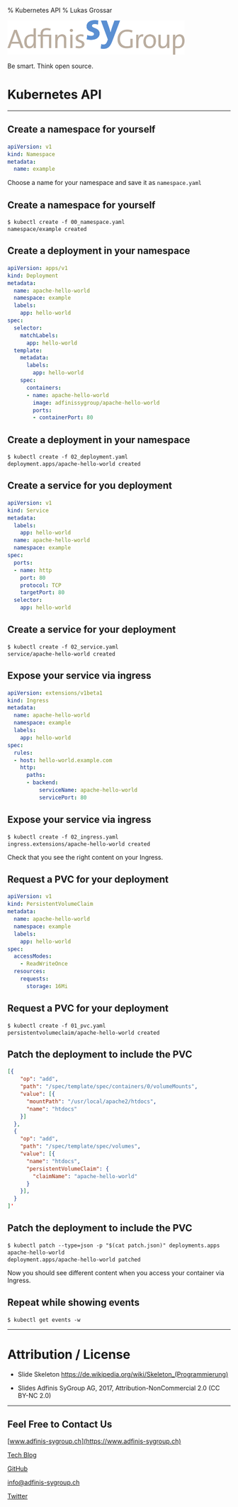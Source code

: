 % Kubernetes API
% Lukas Grossar

![](static/adfinis_sygroup_logo.png)

Be smart. Think open source.

# Kubernetes API

---

## Create a namespace for yourself

```yaml
apiVersion: v1
kind: Namespace
metadata:
  name: example
```

Choose a name for your namespace and save it as `namespace.yaml`

## Create a namespace for yourself

```shell
$ kubectl create -f 00_namespace.yaml
namespace/example created
```

## Create a deployment in your namespace

```yaml
apiVersion: apps/v1
kind: Deployment
metadata:
  name: apache-hello-world
  namespace: example
  labels:
    app: hello-world
spec:
  selector:
    matchLabels:
      app: hello-world
  template:
    metadata:
      labels:
        app: hello-world
    spec:
      containers:
      - name: apache-hello-world
        image: adfinissygroup/apache-hello-world
        ports:
        - containerPort: 80
```

## Create a deployment in your namespace

```shell
$ kubectl create -f 02_deployment.yaml
deployment.apps/apache-hello-world created
```

## Create a service for you deployment

```yaml
apiVersion: v1
kind: Service
metadata:
  labels:
    app: hello-world
  name: apache-hello-world
  namespace: example
spec:
  ports:
  - name: http
    port: 80
    protocol: TCP
    targetPort: 80
  selector:
    app: hello-world
```

## Create a service for your deployment

```shell
$ kubectl create -f 02_service.yaml
service/apache-hello-world created
```

## Expose your service via ingress

```yaml
apiVersion: extensions/v1beta1
kind: Ingress
metadata:
  name: apache-hello-world
  namespace: example
  labels:
    app: hello-world
spec:
  rules:
  - host: hello-world.example.com
    http:
      paths:
      - backend:
          serviceName: apache-hello-world
          servicePort: 80
```

## Expose your service via ingress

```shell
$ kubectl create -f 02_ingress.yaml
ingress.extensions/apache-hello-world created
```

Check that you see the right content on your Ingress.

## Request a PVC for your deployment

```yaml
apiVersion: v1
kind: PersistentVolumeClaim
metadata:
  name: apache-hello-world
  namespace: example
  labels:
    app: hello-world
spec:
  accessModes:
    - ReadWriteOnce
  resources:
    requests:
      storage: 16Mi
```

## Request a PVC for your deployment

```shell
$ kubectl create -f 01_pvc.yaml
persistentvolumeclaim/apache-hello-world created
```

## Patch the deployment to include the PVC

```json
[{
    "op": "add",
    "path": "/spec/template/spec/containers/0/volumeMounts",
    "value": [{
      "mountPath": "/usr/local/apache2/htdocs",
      "name": "htdocs"
    }]
  },
  {
    "op": "add",
    "path": "/spec/template/spec/volumes",
    "value": [{
      "name": "htdocs",
      "persistentVolumeClaim": {
        "claimName": "apache-hello-world"
      }
    }],
  }
]'
```

## Patch the deployment to include the PVC

```shell
$ kubectl patch --type=json -p "$(cat patch.json)" deployments.apps apache-hello-world
deployment.apps/apache-hello-world patched
```

Now you should see different content when you access your container via Ingress.

## Repeat while showing events

```shell
$ kubectl get events -w
```

---

# Attribution / License

* Slide Skeleton https://de.wikipedia.org/wiki/Skeleton_(Programmierung)

* Slides
Adfinis SyGroup AG, 2017, Attribution-NonCommercial 2.0
(CC BY-NC 2.0)

---

## Feel Free to Contact Us

[www.adfinis-sygroup.ch](https://www.adfinis-sygroup.ch)

[Tech Blog](https://www.adfinis-sygroup.ch/blog)

[GitHub](https://github.com/adfinis-sygroup)

<info@adfinis-sygroup.ch>

[Twitter](https://twitter.com/adfinissygroup)

[RFC 1123]: https://tools.ietf.org/html/rfc1123 "RFC 1123"
